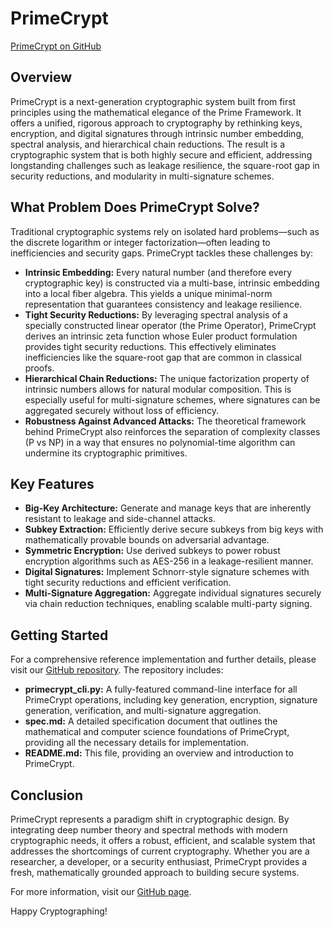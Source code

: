 # PrimeCrypt

[PrimeCrypt on GitHub](https://github.com/UOR-Foundation/PrimeCrypt)

## Overview

PrimeCrypt is a next-generation cryptographic system built from first principles using the mathematical elegance of the Prime Framework. It offers a unified, rigorous approach to cryptography by rethinking keys, encryption, and digital signatures through intrinsic number embedding, spectral analysis, and hierarchical chain reductions. The result is a cryptographic system that is both highly secure and efficient, addressing longstanding challenges such as leakage resilience, the square-root gap in security reductions, and modularity in multi-signature schemes.

## What Problem Does PrimeCrypt Solve?

Traditional cryptographic systems rely on isolated hard problems—such as the discrete logarithm or integer factorization—often leading to inefficiencies and security gaps. PrimeCrypt tackles these challenges by:
- **Intrinsic Embedding:** Every natural number (and therefore every cryptographic key) is constructed via a multi-base, intrinsic embedding into a local fiber algebra. This yields a unique minimal-norm representation that guarantees consistency and leakage resilience.
- **Tight Security Reductions:** By leveraging spectral analysis of a specially constructed linear operator (the Prime Operator), PrimeCrypt derives an intrinsic zeta function whose Euler product formulation provides tight security reductions. This effectively eliminates inefficiencies like the square-root gap that are common in classical proofs.
- **Hierarchical Chain Reductions:** The unique factorization property of intrinsic numbers allows for natural modular composition. This is especially useful for multi-signature schemes, where signatures can be aggregated securely without loss of efficiency.
- **Robustness Against Advanced Attacks:** The theoretical framework behind PrimeCrypt also reinforces the separation of complexity classes (P vs NP) in a way that ensures no polynomial-time algorithm can undermine its cryptographic primitives.

## Key Features

- **Big-Key Architecture:** Generate and manage keys that are inherently resistant to leakage and side-channel attacks.
- **Subkey Extraction:** Efficiently derive secure subkeys from big keys with mathematically provable bounds on adversarial advantage.
- **Symmetric Encryption:** Use derived subkeys to power robust encryption algorithms such as AES-256 in a leakage-resilient manner.
- **Digital Signatures:** Implement Schnorr-style signature schemes with tight security reductions and efficient verification.
- **Multi-Signature Aggregation:** Aggregate individual signatures securely via chain reduction techniques, enabling scalable multi-party signing.

## Getting Started

For a comprehensive reference implementation and further details, please visit our [GitHub repository](https://github.com/UOR-Foundation/PrimeCrypt). The repository includes:

- **primecrypt_cli.py:** A fully-featured command-line interface for all PrimeCrypt operations, including key generation, encryption, signature generation, verification, and multi-signature aggregation.
- **spec.md:** A detailed specification document that outlines the mathematical and computer science foundations of PrimeCrypt, providing all the necessary details for implementation.
- **README.md:** This file, providing an overview and introduction to PrimeCrypt.

## Conclusion

PrimeCrypt represents a paradigm shift in cryptographic design. By integrating deep number theory and spectral methods with modern cryptographic needs, it offers a robust, efficient, and scalable system that addresses the shortcomings of current cryptography. Whether you are a researcher, a developer, or a security enthusiast, PrimeCrypt provides a fresh, mathematically grounded approach to building secure systems.

For more information, visit our [GitHub page](https://github.com/UOR-Foundation/PrimeCrypt).

Happy Cryptographing!
